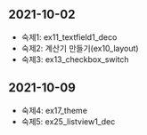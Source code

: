 ## 2021-10-02 
- 숙제1: ex11_textfield1_deco
- 숙제2: 계산기 만들기(ex10_layout)
- 숙제3: ex13_checkbox_switch

## 2021-10-09
- 숙제4: ex17_theme
- 숙제5: ex25_listview1_dec
